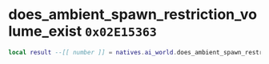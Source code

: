 # does_ambient_spawn_restriction_volume_exist `0x02E15363`

```lua
local result --[[ number ]] = natives.ai_world.does_ambient_spawn_restriction_volume_exist(_unk0 --[[ number ]])
```